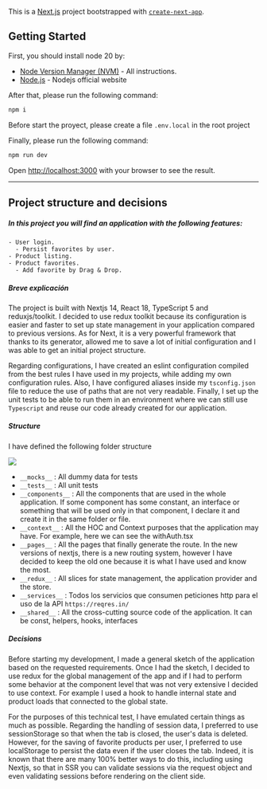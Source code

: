 This is a [Next.js](https://nextjs.org/) project bootstrapped with [`create-next-app`](https://github.com/vercel/next.js/tree/canary/packages/create-next-app).

## Getting Started

First, you should install node 20 by:

- [Node Version Manager (NVM)](https://github.com/nvm-sh/nvm) - All instructions.
- [Node.js](https://nodejs.org/en) - Nodejs official website


After that, please run the following command:
```bash
npm i
```

Before start the proyect, please create a file `.env.local` in the root project

Finally, please run the following command:
```bash
npm run dev
```

Open [http://localhost:3000](http://localhost:3000) with your browser to see the result.

-- -
## Project structure and decisions

##### In this project you will find an application with the following features:

```
- User login.
  - Persist favorites by user.
- Product listing.
- Product favorites.
  - Add favorite by Drag & Drop.
```
##### Breve explicación
The project is built with Nextjs 14, React 18, TypeScript 5 and reduxjs/toolkit. I decided to use redux toolkit because its configuration is easier and faster to set up state management in your application compared to previous versions. As for Next, it is a very powerful framework that thanks to its generator, allowed me to save a lot of initial configuration and I was able to get an initial project structure.

Regarding configurations, I have created an eslint configuration compiled from the best rules I have used in my projects, while adding my own configuration rules. Also, I have configured aliases inside my `tsconfig.json` file to reduce the use of paths that are not very readable. Finally, I set up the unit tests to be able to run them in an environment where we can still use `Typescript` and reuse our code already created for our application.


##### Structure

I have defined the following folder structure

<img src="https://i.ibb.co/8YLHLfM/structure.png">

* `__mocks__` : All dummy data for tests
* `__tests__` : All unit tests
* `__components__` : All the components that are used in the whole application. If some component has some constant, an interface or something that will be used only in that component, I declare it and create it in the same folder or file.
* `__context__` : All the HOC and Context purposes that the application may have. For example, here we can see the withAuth.tsx
* `__pages__` : All the pages that finally generate the route. In the new versions of nextjs, there is a new routing system, however I have decided to keep the old one because it is what I have used and know the most.
* `__redux__` : All slices for state management, the application provider and the store.
* `__services__` : Todos los servicios que consumen peticiones http para el uso de la API `https://reqres.in/`
* `__shared__` : All the cross-cutting source code of the application. It can be const, helpers, hooks, interfaces


##### Decisions

Before starting my development, I made a general sketch of the application based on the requested requirements. Once I had the sketch, I decided to use redux for the global management of the app and if I had to perform some behavior at the component level that was not very extensive I decided to use context. For example I used a hook to handle internal state and product loads that connected to the global state.

For the purposes of this technical test, I have emulated certain things as much as possible. Regarding the handling of session data, I preferred to use sessionStorage so that when the tab is closed, the user's data is deleted. However, for the saving of favorite products per user, I preferred to use localStorage to persist the data even if the user closes the tab. Indeed, it is known that there are many 100% better ways to do this, including using Nextjs, so that in SSR you can validate sessions via the request object and even validating sessions before rendering on the client side.
